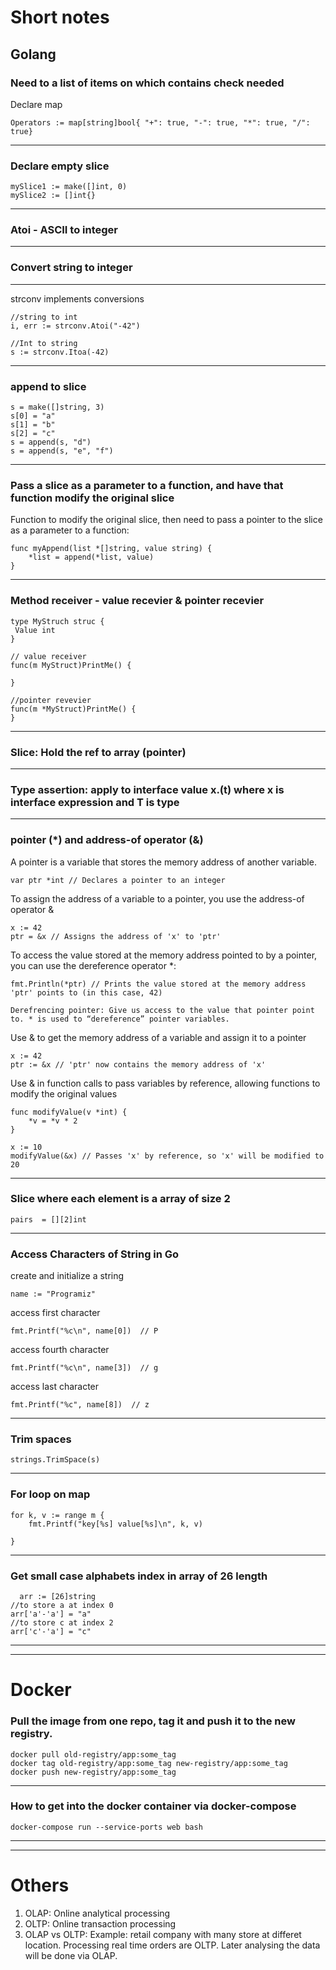 # Short notes

## Golang


 ### Need to a list of items on which contains check needed 

Declare map

```Operators := map[string]bool{ "+": true, "-": true, "*": true, "/": true}```

-----

### Declare empty slice
```
mySlice1 := make([]int, 0)
mySlice2 := []int{}
```
----

### Atoi - ASCII to integer

----
### Convert string to integer

-----

strconv implements conversions
```
//string to int
i, err := strconv.Atoi("-42")

//Int to string
s := strconv.Itoa(-42)
```

-----
### append to slice

```
s = make([]string, 3)
s[0] = "a"
s[1] = "b"
s[2] = "c"
s = append(s, "d")
s = append(s, "e", "f")
```
----
### Pass a slice as a parameter to a function, and have that function modify the original slice
  
Function to modify the original slice, then need to pass a pointer to the slice as  a parameter to a function:
```
func myAppend(list *[]string, value string) {
    *list = append(*list, value)
}
```
----
### Method receiver - value recevier & pointer recevier

```
type MyStruch struc {
 Value int
}

// value receiver
func(m MyStruct)PrintMe() {
 
}

//pointer revevier
func(m *MyStruct)PrintMe() {
}

```
-----
### Slice: Hold the ref to array (pointer)
-----
### Type assertion: apply to interface value x.(t) where x is interface expression and T is type

-----


### pointer (*) and address-of operator (&)

A pointer is a variable that stores the memory address of another variable.
```
var ptr *int // Declares a pointer to an integer
```

To assign the address of a variable to a pointer, you use the address-of operator & 
```
x := 42
ptr = &x // Assigns the address of 'x' to 'ptr'
```

To access the value stored at the memory address pointed to by a pointer, you can use the dereference operator *:
```
fmt.Println(*ptr) // Prints the value stored at the memory address 'ptr' points to (in this case, 42)

Derefrencing pointer: Give us access to the value that pointer point to. * is used to “dereference” pointer variables. 
```

Use & to get the memory address of a variable and assign it to a pointer

```
x := 42
ptr := &x // 'ptr' now contains the memory address of 'x'
```

Use & in function calls to pass variables by reference, allowing functions to modify the original values

```
func modifyValue(v *int) {
    *v = *v * 2
}

x := 10
modifyValue(&x) // Passes 'x' by reference, so 'x' will be modified to 20
```
------
### Slice where each element is a array of size 2

```
pairs  = [][2]int
```
------

### Access Characters of String in Go

  create and initialize a string
  
  `name := "Programiz"`

  access first character
  
  `fmt.Printf("%c\n", name[0])  // P`

  access fourth character
  
  `fmt.Printf("%c\n", name[3])  // g`

  access last character
  
  `fmt.Printf("%c", name[8])  // z`

------

### Trim spaces

```
strings.TrimSpace(s)
```
-----

### For loop on map

```
for k, v := range m { 
    fmt.Printf("key[%s] value[%s]\n", k, v)

}
```
-----

### Get small case alphabets index in array of 26 length

```
  arr := [26]string
//to store a at index 0
arr['a'-'a'] = "a"
//to store c at index 2
arr['c'-'a'] = "c"
```

---------
---------

# Docker

### Pull the image from one repo, tag it and push it to the new registry.

```
docker pull old-registry/app:some_tag
docker tag old-registry/app:some_tag new-registry/app:some_tag
docker push new-registry/app:some_tag
```
-----

### How to get into the docker container via docker-compose 
```
docker-compose run --service-ports web bash
```



-----
-----
# Others

1. OLAP: Online analytical processing
2. OLTP: Online transaction processing
3. OLAP vs OLTP: Example: retail company with many store at differet location. Processing real time orders are OLTP. Later analysing the data will be done via OLAP.

